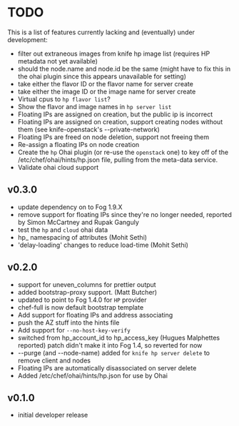 # TODO #
This is a list of features currently lacking and (eventually) under development:
* filter out extraneous images from knife hp image list (requires HP metadata not yet available)
* should the node.name and node.id be the same (might have to fix this in the ohai plugin since this appears unavailable for setting)
* take either the flavor ID or the flavor name for server create
* take either the image ID or the image name for server create
* Virtual cpus to `hp flavor list`?
* Show the flavor and image names in `hp server list`
* Floating IPs are assigned on creation, but the public ip is incorrect
* Floating IPs are assigned on creation, support creating nodes without them (see knife-openstack's --private-network)
* Floating IPs are freed on node deletion, support not freeing them
* Re-assign a floating IPs on node creation
* Create the `hp` Ohai plugin (or re-use the `openstack` one) to key off of the /etc/chef/ohai/hints/hp.json file, pulling from the meta-data service.
* Validate ohai cloud support

## v0.3.0
* update dependency on to Fog 1.9.X
* remove support for floating IPs since they're no longer needed, reported by Simon McCartney and Rupak Ganguly
* test the `hp` and `cloud` ohai data
* hp_ namespacing of attributes (Mohit Sethi)
* 'delay-loading' changes to reduce load-time (Mohit Sethi)

## v0.2.0
* support for uneven_columns for prettier output
* added bootstrap-proxy support. (Matt Butcher)
* updated to point to Fog 1.4.0 for `HP` provider
* chef-full is now default bootstrap template
* Add support for floating IPs and address associating
* push the AZ stuff into the hints file
* Add support for `--no-host-key-verify`
* switched from hp_account_id to hp_access_key (Hugues Malphettes reported)
  patch didn't make it into Fog 1.4, so reverted for now
* --purge (and --node-name) added for `knife hp server delete` to remove client and nodes
* Floating IPs are automatically disassociated on server delete
* Added /etc/chef/ohai/hints/hp.json for use by Ohai

## v0.1.0
* initial developer release
